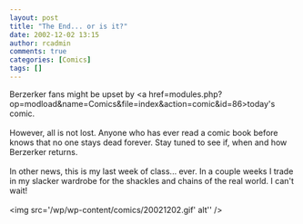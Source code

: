 ```yaml
---
layout: post
title: "The End... or is it?"
date: 2002-12-02 13:15
author: rcadmin
comments: true
categories: [Comics]
tags: []
---
```

Berzerker fans might be upset by <a href=modules.php?op=modload&name=Comics&file=index&action=comic&id=86>today's comic.</a>
<br />
<br />
However, all is not lost. Anyone who has ever read a comic book before knows that no one stays dead forever. Stay tuned to see if, when and how Berzerker returns.
<br />
<br />
In other news, this is my last week of class... ever. In a couple weeks I trade in my slacker wardrobe for the shackles and chains of the real world. I can't wait!<br /><br /><!--more--><img src='/wp/wp-content/comics/20021202.gif' alt'' />
